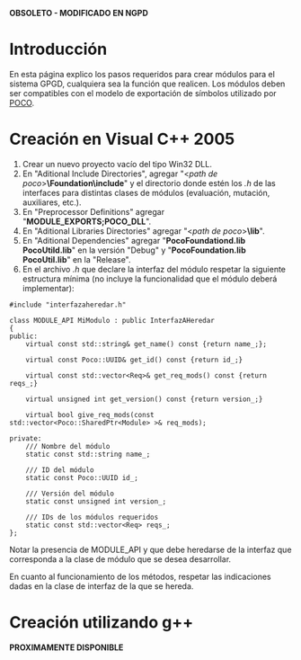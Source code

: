 **OBSOLETO - MODIFICADO EN NGPD**

# Introducción #

En esta página explico los pasos requeridos para crear módulos para el sistema GPGD, cualquiera sea la función que realicen. Los módulos deben ser compatibles con el modelo de exportación de símbolos utilizado por [POCO](http://www.appinf.com/poco/).

# Creación en Visual C++ 2005 #

  1. Crear un nuevo proyecto vacío del tipo Win32 DLL.
  1. En "Aditional Include Directories", agregar "<_path de poco_>**\Foundation\include**" y el directorio donde estén los _.h_ de las interfaces para distintas clases de módulos (evaluación, mutación, auxiliares, etc.).
  1. En "Preprocessor Definitions" agregar "**MODULE\_EXPORTS;POCO\_DLL**".
  1. En "Aditional Libraries Directories" agregar "<_path de poco_>**\lib**".
  1. En "Aditional Dependencies" agregar "**PocoFoundationd.lib PocoUtild.lib**" en la versión "Debug" y "**PocoFoundation.lib PocoUtil.lib**" en la "Release".
  1. En el archivo _.h_ que declare la interfaz del módulo respetar la siguiente estructura mínima (no incluye la funcionalidad que el módulo deberá implementar):

```
#include "interfazaheredar.h"

class MODULE_API MiModulo : public InterfazAHeredar
{
public:
	virtual const std::string& get_name() const {return name_;};

	virtual const Poco::UUID& get_id() const {return id_;}

	virtual const std::vector<Req>& get_req_mods() const {return reqs_;}

	virtual unsigned int get_version() const {return version_;}

	virtual bool give_req_mods(const std::vector<Poco::SharedPtr<Module> >& req_mods);

private:
	/// Nombre del módulo
	static const std::string name_;

	/// ID del módulo
	static const Poco::UUID id_;

	/// Versión del módulo
	static const unsigned int version_;

	/// IDs de los módulos requeridos
	static const std::vector<Req> reqs_;
};
```

Notar la presencia de MODULE\_API y que debe heredarse de la interfaz que corresponda a la clase de módulo que se desea desarrollar.

En cuanto al funcionamiento de los métodos, respetar las indicaciones dadas en la clase de interfaz de la que se hereda.

# Creación utilizando g++ #

**PROXIMAMENTE DISPONIBLE**
